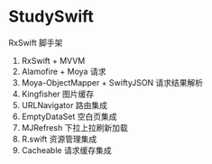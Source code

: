 # StudySwift
RxSwift 脚手架

1. RxSwift + MVVM
2. Alamofire + Moya 请求
3. Moya-ObjectMapper + SwiftyJSON 请求结果解析
4. Kingfisher 图片缓存
5. URLNavigator 路由集成
6. EmptyDataSet 空白页集成
7. MJRefresh 下拉上拉刷新加载
8. R.swift 资源管理集成
9. Cacheable 请求缓存集成